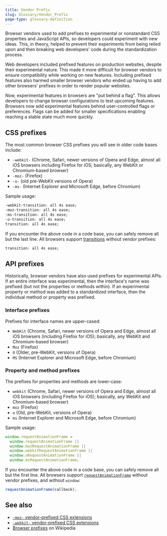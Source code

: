 ```yaml
---
title: Vendor Prefix
slug: Glossary/Vendor_Prefix
page-type: glossary-definition
---
```




Browser vendors used to add prefixes to experimental or nonstandard CSS properties and JavaScript APIs, so developers could experiment with new ideas. This, in theory, helped to prevent their experiments from being relied upon and then breaking web developers' code during the standardization process.

Web developers included prefixed features on production websites, despite their experimental nature. This made it more difficult for browser vendors to ensure compatibility while working on new features. Including prefixed features also harmed smaller browser vendors who ended up having to add other browsers' prefixes in order to render popular websites.

Now, experimental features in browsers are "put behind a flag". This allows developers to change browser configurations to test upcoming features. Browsers now add experimental features behind user-controlled flags or preferences. Flags can be added for smaller specifications enabling reaching a stable state much more quickly.

## CSS prefixes

The most common browser CSS prefixes you will see in older code bases include:

- `-webkit-` (Chrome, Safari, newer versions of Opera and Edge, almost all iOS browsers including Firefox for iOS; basically, any WebKit or Chromium-based browser)
- `-moz-` (Firefox)
- `-o-` (old pre-WebKit versions of Opera)
- `-ms-` (Internet Explorer and Microsoft Edge, before Chromium)

Sample usage:

```css
-webkit-transition: all 4s ease;
-moz-transition: all 4s ease;
-ms-transition: all 4s ease;
-o-transition: all 4s ease;
transition: all 4s ease;
```

If you encounter the above code in a code base, you can safely remove all but the last line. All browsers support [transitions](/Web/CSS/transition#browser_compatibility) without vendor prefixes:

```css
transition: all 4s ease;
```

## API prefixes

Historically, browser vendors have also used prefixes for experimental APIs. If an entire interface was experimental, then the interface's name was prefixed (but not the properties or methods within). If an experimental property or method was added to a standardized interface, then the individual method or property was prefixed.

### Interface prefixes

Prefixes for interface names are upper-cased:

- `WebKit` (Chrome, Safari, newer versions of Opera and Edge, almost all iOS browsers (including Firefox for iOS); basically, any WebKit and Chromium-based browser)
- `Moz` (Firefox)
- `O` (Older, pre-WebKit, versions of Opera)
- `MS` (Internet Explorer and Microsoft Edge, before Chromium)

### Property and method prefixes

The prefixes for properties and methods are lower-case:

- `webkit` (Chrome, Safari, newer versions of Opera and Edge, almost all iOS browsers (including Firefox for iOS); basically, any WebKit and Chromium-based browser)
- `moz` (Firefox)
- `o` (Old, pre-WebKit, versions of Opera)
- `ms` (Internet Explorer and Microsoft Edge, before Chromium)

Sample usage:

```js
window.requestAnimationFrame =
  window.requestAnimationFrame ||
  window.mozRequestAnimationFrame ||
  window.webkitRequestAnimationFrame ||
  window.oRequestAnimationFrame ||
  window.msRequestAnimationFrame;
```

If you encounter the above code in a code base, you can safely remove all but the first line. All browsers support [`requestAnimationFrame`](/Web/API/Window/requestAnimationFrame#browser_compatibility) without vendor prefixes, and without `window`:

```js
requestAnimationFrame(callback);
```

## See also

- [`-moz-` vendor-prefixed CSS extensions](/Web/CSS/Mozilla_Extensions)
- [`-webkit-` vendor-prefixed CSS extensions](/Web/CSS/WebKit_Extensions)
- [Browser prefixes](https://en.wikipedia.org/wiki/CSS_hack#Browser_prefixes) on Wikipedia
